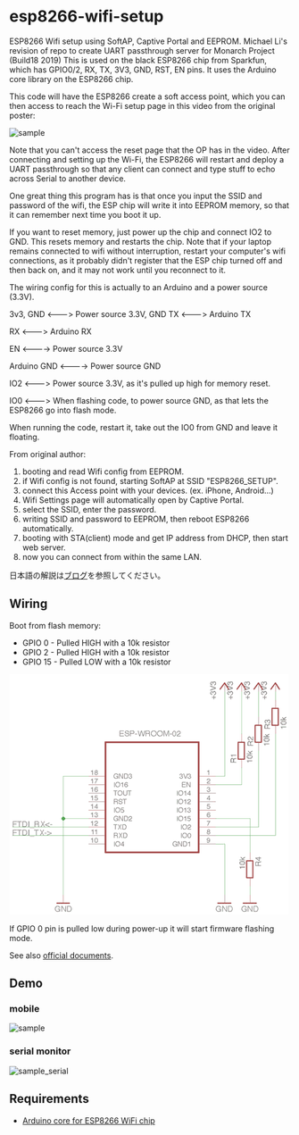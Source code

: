 esp8266-wifi-setup
======

ESP8266 Wifi setup using SoftAP, Captive Portal and EEPROM. 
Michael Li's revision of repo to create UART passthrough server for Monarch Project (Build18 2019)
This is used on the black ESP8266 chip from Sparkfun, which has GPIO0/2, RX, TX, 3V3, GND, RST, EN pins.
It uses the Arduino core library on the ESP8266 chip.

This code will have the ESP8266 create a soft access point, which you can then access to reach the Wi-Fi
setup page in this video from the original poster:

![sample](http://3.bp.blogspot.com/-ETIrnJynYj8/VdzTZQfJqLI/AAAAAAAATPU/_qUS0v57Bk0/esp8266-wifi-setup.gif)

Note that you can't access the reset page that the OP has in the video.
After connecting and setting up the Wi-Fi, the ESP8266 will restart and deploy a UART passthrough
so that any client can connect and type stuff to echo across Serial to another device.

One great thing this program has is that once you input the SSID and password of the wifi,
the ESP chip will write it into EEPROM memory, so that it can remember next time you
boot it up. 

If you want to reset memory, just power up the chip and connect IO2 to GND.
This resets memory and restarts the chip. Note that if your laptop remains connected to wifi
without interruption, restart your computer's wifi connections, as it probably didn't 
register that the ESP chip turned off and then back on, and it may not work until
you reconnect to it.


The wiring config for this is actually to an Arduino and a power source (3.3V).

3v3, GND <---> Power source 3.3V, GND
TX <---> Arduino TX

RX <---> Arduino RX

EN <----> Power source 3.3V

Arduino GND <----> Power source GND

IO2 <---> Power source 3.3V, as it's pulled up high for memory reset.

IO0 <---> When flashing code, to power source GND, as that lets the ESP8266 go into flash mode.

When running the code, restart it, take out the IO0 from GND and leave it floating.



From original author:

1. booting and read Wifi config from EEPROM.
2. if Wifi config is not found, starting SoftAP at SSID "ESP8266_SETUP".
3. connect this Access point with your devices. (ex. iPhone, Android...)
4. Wifi Settings page will automatically open by Captive Portal.
5. select the SSID, enter the password.
6. writing SSID and password to EEPROM, then reboot ESP8266 automatically.
7. booting with STA(client) mode and get IP address from DHCP, then start web server.
8. now you can connect from within the same LAN.

日本語の解説は[ブログ](http://eleclog.quitsq.com/2015/08/esp8266-wifi-setup.html)を参照してください。

## Wiring

Boot from flash memory:

* GPIO 0 - Pulled HIGH with a 10k resistor
* GPIO 2 - Pulled HIGH with a 10k resistor
* GPIO 15 - Pulled LOW with a 10k resistor

![schematic](https://raw.githubusercontent.com/9SQ/esp8266-wifi-setup/master/schematic.png)

If GPIO 0 pin is pulled low during power-up it will start firmware flashing mode.

See also [official documents](https://github.com/espressif/esptool/wiki/ESP8266-Boot-Mode-Selection).

## Demo
### mobile
![sample](http://3.bp.blogspot.com/-ETIrnJynYj8/VdzTZQfJqLI/AAAAAAAATPU/_qUS0v57Bk0/esp8266-wifi-setup.gif)

### serial monitor
![sample_serial](http://2.bp.blogspot.com/-OOwLd6lHLTY/VdzWCOpQFUI/AAAAAAAATPg/9M1z1Lm3iWQ/s600/esp8266-wifi-setup_serial.png)

## Requirements

* [Arduino core for ESP8266 WiFi chip](https://github.com/esp8266/Arduino)